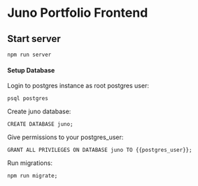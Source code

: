 # Juno Portfolio Frontend

## Start server
`npm run server`

#### Setup Database
Login to postgres instance as root postgres user:
```
psql postgres
```

Create juno database:
```
CREATE DATABASE juno;
```

Give permissions to your postgres_user:
```
GRANT ALL PRIVILEGES ON DATABASE juno TO {{postgres_user}};
```

Run migrations:
```
npm run migrate;
```
